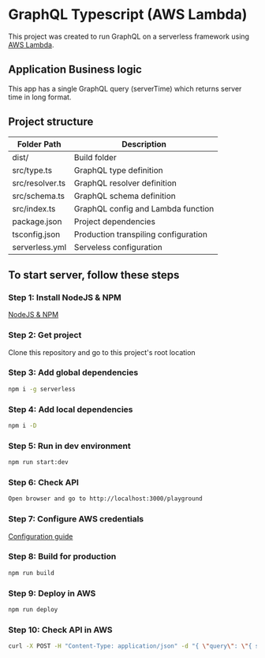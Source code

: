 # GraphQL Typescript (AWS Lambda)

This project was created to run GraphQL on a serverless framework using [AWS Lambda](https://aws.amazon.com/lambda/).

## Application Business logic

This app has a single GraphQL query (serverTime) which returns server time in long format.

## Project structure
| Folder Path | Description |
| ------------- | ------------- |
| dist/ | Build folder |
| src/type.ts | GraphQL type definition |
| src/resolver.ts | GraphQL resolver definition |
| src/schema.ts | GraphQL schema definition |
| src/index.ts | GraphQL config and Lambda function |
| package.json | Project dependencies |
| tsconfig.json | Production transpiling configuration |
| serverless.yml | Serveless configuration |

## To start server, follow these steps

### Step 1: Install NodeJS & NPM

[NodeJS & NPM](https://nodejs.org/en/download/)

### Step 2: Get project
Clone this repository and go to this project's root location

### Step 3: Add global dependencies

```bash
npm i -g serverless
```

### Step 4: Add local dependencies

```bash
npm i -D
```

### Step 5: Run in dev environment

```bash
npm run start:dev
```

### Step 6: Check API

```bash
Open browser and go to http://localhost:3000/playground
```

### Step 7: Configure AWS credentials

[Configuration guide](https://serverless.com/framework/docs/providers/aws/guide/credentials/)

### Step 8: Build for production

```bash
npm run build
```

### Step 9: Deploy in AWS

```bash
npm run deploy
```

### Step 10: Check API in AWS

```bash
curl -X POST -H "Content-Type: application/json" -d "{ \"query\": \"{ serverTime }\" }" "GRAPHQL_FUNCTION_URL"
```